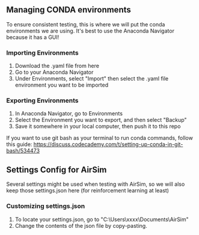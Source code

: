 <!-- CONDA ENV -->
## Managing CONDA environments

To ensure consistent testing, this is where we will put the conda environments we are using. It's best to use the Anaconda Navigator because it has a GUI!

### Importing Environments
1. Download the .yaml file from here
2. Go to your Anaconda Navigator
3. Under Environments, select "Import" then select the .yaml file environment you want to be imported

### Exporting Environments
1. In Anaconda Navigator, go to Environments
2. Select the Environment you want to export, and then select "Backup"
3. Save it somewhere in your local computer, then push it to this repo

If you want to use git bash as your terminal to run conda commands, follow this guide: https://discuss.codecademy.com/t/setting-up-conda-in-git-bash/534473


<!-- Settings Config for AirSim -->
## Settings Config for AirSim
Several settings might be used when testing with AirSim, so we will also keep those settings.json here (for reinforcement learning at least)

### Customizing settings.json
1. To locate your settings.json, go to "C:\Users\xxxx\Documents\AirSim"
2. Change the contents of the json file by copy-pasting.
